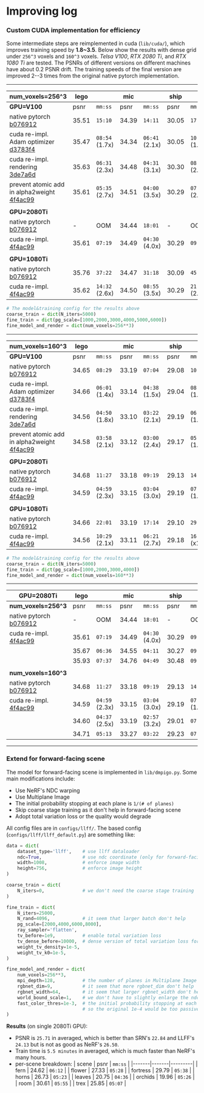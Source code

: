# Improving log

### Custom CUDA implementation for efficiency
Some intermediate steps are reimplemented in cuda (`lib/cuda/`), which improves training speed by 
**1.8\~3.5**. Below show the results with dense grid under `256^3` voxels and `160^3` voxels. *Telsa V100*, *RTX 2080 Ti*, and *RTX 1080 Ti* are tested. The PSNRs of different versions on different machines have about 0.2 PSNR drift. The training speeds of the final version are improved 2--3 times from the original native pytorch implementation.

---

| **num_voxels=256^3**    | lego  |       | mic   |       | ship  |       |
|--------------|-------|-------|-------|-------|-------|-------|
| **GPU=V100** | psnr  | `mm:ss` | psnr  | `mm:ss` | psnr  | `mm:ss` |
| native pytorch<br>[b076912](https://github.com/sunset1995/DirectVoxGO/tree/b076912) | 35.51 | `15:10`        | 34.39 | `14:11`        | 30.05 | `17:04` |
| cuda re-impl. Adam optimizer<br>[d3783f4](https://github.com/sunset1995/DirectVoxGO/tree/d3783f4) | 35.47 | `08:54` (1.7x) | 34.34 | `06:41` (2.1x) | 30.05 | `10:23` (1.6x) |
| cuda re-impl.  rendering<br>[3de7a6d](https://github.com/sunset1995/DirectVoxGO/tree/3de7a6d) | 35.63 | `06:31` (2.3x) | 34.48 | `04:31` (3.1x) | 30.30 | `08:20` (2.0x) |
| prevent atomic add in alpha2weight<br>[4f4ac99](https://github.com/sunset1995/DirectVoxGO/tree/4f4ac99) |  35.61 | `05:35` (2.7x) | 34.51 | `04:00` (3.5x) | 30.29 | `07:20` (2.3x) |
| |
| **GPU=2080Ti** |
| native pytorch [b076912](https://github.com/sunset1995/DirectVoxGO/tree/b076912) | - | OOM | 34.44 | `18:01` | - | OOM |
| cuda re-impl. [4f4ac99](https://github.com/sunset1995/DirectVoxGO/tree/4f4ac99) | 35.61 | `07:19` | 34.49 | `04:30` (4.0x) | 30.29 | `09:53` |
| |
| **GPU=1080Ti** |
| native pytorch [b076912](https://github.com/sunset1995/DirectVoxGO/tree/b076912) | 35.76 | `37:22` | 34.47 | `31:18` | 30.09 | `45:28` |
| cuda re-impl. [4f4ac99](https://github.com/sunset1995/DirectVoxGO/tree/4f4ac99) | 35.62 | `14:32` (2.6x) | 34.50 | `08:55` (3.5x) | 30.29 | `21:00` (2.2x) |

```python
# The model&training config for the results above
coarse_train = dict(N_iters=5000)
fine_train = dict(pg_scale=[1000,2000,3000,4000,5000,6000])
fine_model_and_render = dict(num_voxels=256**3)
```

---

| **num_voxels=160^3**    | lego  |       | mic   |       | ship  |       |
|--------------|-------|-------|-------|-------|-------|-------|
| **GPU=V100** | psnr  | `mm:ss` | psnr  | `mm:ss` | psnr  | `mm:ss` |
| native pytorch<br>[b076912](https://github.com/sunset1995/DirectVoxGO/tree/b076912) | 34.65 | `08:29`        | 33.19 | `07:04`        | 29.08 | `10:38`        |
| cuda re-impl.  Adam optimizer<br>[d3783f4](https://github.com/sunset1995/DirectVoxGO/tree/d3783f4) | 34.66 | `06:01` (1.4x) | 33.14 | `04:38` (1.5x) | 29.04 | `08:06` (1.3x) |
| cuda re-impl.  rendering<br>[3de7a6d](https://github.com/sunset1995/DirectVoxGO/tree/3de7a6d) | 34.56 | `04:50` (1.8x) | 33.10 | `03:22` (2.1x) | 29.19 | `06:31` (1.6x) |
| prevent atomic add in alpha2weight<br>[4f4ac99](https://github.com/sunset1995/DirectVoxGO/tree/4f4ac99) | 34.58 | `03:58` (2.1x) | 33.12 | `03:00` (2.4x) | 29.17 | `05:46` (1.8x) |
| |
| **GPU=2080Ti** |
| native pytorch [b076912](https://github.com/sunset1995/DirectVoxGO/tree/b076912) | 34.68 | `11:27` | 33.18 | `09:19` | 29.13 | `14:35` |
| cuda re-impl. [4f4ac99](https://github.com/sunset1995/DirectVoxGO/tree/4f4ac99) | 34.59 | `04:59` (2.3x) | 33.15 | `03:04` (3.0x) | 29.19 | `07:32` (1.9x) |
| |
| **GPU=1080Ti** |
| native pytorch [b076912](https://github.com/sunset1995/DirectVoxGO/tree/b076912) | 34.66 | `22:01` | 33.19 | `17:14` | 29.10 | `29:57` |
| cuda re-impl. [4f4ac99](https://github.com/sunset1995/DirectVoxGO/tree/4f4ac99) | 34.56 | `10:29` (2.1x) | 33.11 | `06:21` (2.7x) | 29.18 | `16:48` (x1.8) |

```python
# The model&training config for the results above
coarse_train = dict(N_iters=5000)
fine_train = dict(pg_scale=[1000,2000,3000,4000])
fine_model_and_render = dict(num_voxels=160**3)
```

---

| **GPU=2080Ti** | lego  |       | mic   |       | ship  |       |
|--------------|-------|-------|-------|-------|-------|-------|
| **num_voxels=256^3** | psnr  | `mm:ss` | psnr  | `mm:ss` | psnr  | `mm:ss` |
| native pytorch [b076912](https://github.com/sunset1995/DirectVoxGO/tree/b076912) | - | OOM | 34.44 | `18:01` | - | OOM |
| cuda re-impl. [4f4ac99](https://github.com/sunset1995/DirectVoxGO/tree/4f4ac99) | 35.61 | `07:19` | 34.49 | `04:30` (4.0x) | 30.29 | `09:53` |
| | 35.67 | `06:36` | 34.55 | `04:11` | 30.27 | `09:17` |
| | 35.93 | `07:37` | 34.76 | `04:49` | 30.48 | `09:55` |
| |
| **num_voxels=160^3** |
| native pytorch [b076912](https://github.com/sunset1995/DirectVoxGO/tree/b076912) | 34.68 | `11:27` | 33.18 | `09:19` | 29.13 | `14:35` |
| cuda re-impl. [4f4ac99](https://github.com/sunset1995/DirectVoxGO/tree/4f4ac99) | 34.59 | `04:59` (2.3x) | 33.15 | `03:04` (3.0x) | 29.19 | `07:32` (1.9x) |
| | 34.60 | `04:37` (2.5x) | 33.19 | `02:57` (3.2x) | 29.01 | `07:08` |
| | 34.71 | `05:13` | 33.27 | `03:22` | 29.23 | `07:30` |


---

### Extend for forward-facing scene
The model for forward-facing scene is implemented in `lib/dmpigo.py`. Some main modifications include:
- Use NeRF's NDC warping
- Use Multiplane Image
- The initial probability stopping at each plane is `1/(# of planes)`
- Skip coarse stage training as it don't help in forward-facing scene
- Adopt total variation loss or the quality would degrade

All config files are in `configs/llff/`. The based config (`configs/llff/llff_default.py`) are something like:
```python
data = dict(
    dataset_type='llff',    # use llff dataloader
    ndc=True,               # use ndc coordinate (only for forward-facing; not support yet)
    width=1008,             # enforce image width
    height=756,             # enforce image height
)

coarse_train = dict(
    N_iters=0,              # we don't need the coarse stage training
)

fine_train = dict(
    N_iters=25000,
    N_rand=4096,            # it seem that larger batch don't help
    pg_scale=[2000,4000,6000,8000],
    ray_sampler='flatten',
    tv_before=1e9,          # enable total variation loss
    tv_dense_before=10000,  # dense version of total variation loss for the first 10k iterations
    weight_tv_density=1e-5,
    weight_tv_k0=1e-5,
)

fine_model_and_render = dict(
    num_voxels=256**3,
    mpi_depth=128,          # the number of planes in Multiplane Image (work when ndc=True)
    rgbnet_dim=9,           # it seem that more rgbnet_dim don't help
    rgbnet_width=64,        # it seem that larger rgbnet_width don't help
    world_bound_scale=1,    # we don't have to slightly enlarge the ndc
    fast_color_thres=1e-3,  # the initial probability stopping at each plane is 1/mpi_depth
                            # so the original 1e-4 would be too passive here
)
```

**Results** (on single 2080Ti GPU):
- PSNR is `25.71` in averaged, which is better than SRN's `22.84` and LLFF's `24.13` but is not as good as NeRF's `26.50`.
- Train time is `5.5 minutes` in averaged, which is much faster than NeRF's many hours.
- per-scene breakdown:
    | scene | psnr  | `mm:ss` |
    |-------|-------|---------|
    | fern     | 24.62 | `06:12` |
    | flower   | 27.33 | `05:28` |
    | fortress | 29.79 | `05:38` |
    | horns    | 26.73 | `05:23` |
    | leaves   | 20.75 | `04:36` |
    | orchids  | 19.96 | `05:26` |
    | room     | 30.61 | `05:55` |
    | trex     | 25.85 | `05:07` |
